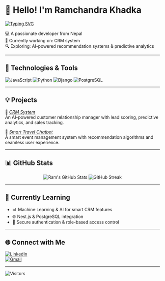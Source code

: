 # 👋 Hello! I'm Ramchandra Khadka

[![Typing SVG](https://readme-typing-svg.demolab.com?font=Fira+Code&duration=3000&pause=1000&color=F75C7E&center=true&vCenter=true&width=435&lines=Hi+there!+I'm+Ramchandra+Khadka;Python+developer+from+Nepal;I+love+AI%2C+automation+%26)](https://github.com/ramchandra55khadka)

💻 A passionate developer from Nepal  
🌱 Currently working on: CRM system  
🔍 Exploring: AI-powered recommendation systems & predictive analytics  

---

## 🔧 Technologies & Tools
![JavaScript](https://img.shields.io/badge/-JavaScript-black?style=flat-square&logo=javascript)
![Python](https://img.shields.io/badge/-Python-black?style=flat-square&logo=python)
![Django](https://img.shields.io/badge/-Django-black?style=flat-square&logo=django)
![PostgreSQL](https://img.shields.io/badge/-PostgreSQL-black?style=flat-square&logo=postgresql)

---

## 💡 Projects

🚀 [*CRM System*](https://github.com/ramchandra55khadka/crm-system)  
An AI-powered customer relationship manager with lead scoring, predictive analytics, and sales tracking.

📅 [*Smart Travel Chatbot*](https://github.com/ramchandra55khadka/Smart-Travel-Chatbot)  
A smart event management system with recommendation algorithms and seamless user experience.

---

## 📊 GitHub Stats
<p align="center">
  <img src="https://github-readme-stats.vercel.app/api?username=ramchandra55khadka&show_icons=true&theme=radical" alt="Ram's GitHub Stats" />
  <img src="https://streak-stats.demolab.com?user=ramchandra55khadka&theme=radical" alt="GitHub Streak" />
</p>

---

## 🧠 Currently Learning
- 📊 Machine Learning & AI for smart CRM features  
- 🌐 Nest.js & PostgreSQL integration  
- 🔐 Secure authentication & role-based access control

---

## 🌐 Connect with Me
[![LinkedIn](https://img.shields.io/badge/-LinkedIn-blue?style=flat-square&logo=linkedin)](https://www.linkedin.com/in/ramchandra-khadka-406938279/)  
[![Gmail](https://img.shields.io/badge/-Gmail-red?style=flat-square&logo=gmail)](mailto:khadkaramchandra981@gmail.com)

---

![Visitors](https://komarev.com/ghpvc/?username=ramchandra55khadka&color=blue)